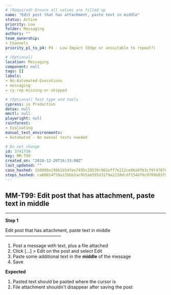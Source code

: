 ```yaml
---
# (Required) Ensure all values are filled up
name: "Edit post that has attachment, paste text in middle"
status: Active
priority: Low
folder: Messaging
authors: ""
team_ownership: 
- Channels
priority_p1_to_p4: P4 - Low-Impact (Edge or unsuitable to repeat?)

# (Optional)
location: Messaging
component: null
tags: []
labels: 
- No-Automated-Executions
- messaging
- cy-rep-missing-or-skipped

# (Optional) Test type and tools
cypress: in Production
detox: null
mmctl: null
playwright: null
rainforest: 
- Evaluating
manual_test_environments: 
- Automated - No manual tests needed

# Do not change
id: 3741730
key: MM-T99
created_on: "2019-12-20T16:33:00Z"
last_updated: ""
case_hashed: 2b0980e198b1b5dfee7495c29239c981eff7e212ce06a0fb3cf0f4787899f17d20da18f498d2ac37914f7dd7b4c193f4
steps_hashed: ca80014f59a12bbb2ac9b5ae595d31f9a2210dcdf154bf9c9709b83f5db9df0537b148896c0dc8d3d7440abdf14a643e
---
```


<!-- (Auto-generated) Based on frontmatter's "key" and "name" -->

## MM-T99: Edit post that has attachment, paste text in middle

---

**Step 1**

Edit post that has attachment, paste text in middle\
–––––––––––––––––––––––––

1. Post a message with text, plus a file attached
2. Click \[...] > Edit on the post and select Edit
3. Paste some additional text in the **middle** of the message
4. Save

**Expected**

1. Pasted text should be pasted where the cursor is
2. File attachment shouldn't disappear after saving the post
